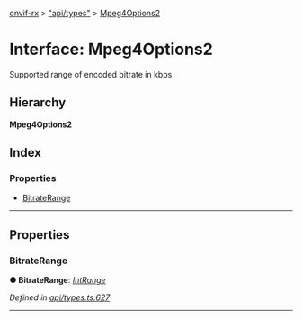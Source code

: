 [onvif-rx](../README.md) > ["api/types"](../modules/_api_types_.md) > [Mpeg4Options2](../interfaces/_api_types_.mpeg4options2.md)

# Interface: Mpeg4Options2

Supported range of encoded bitrate in kbps.

## Hierarchy

**Mpeg4Options2**

## Index

### Properties

* [BitrateRange](_api_types_.mpeg4options2.md#bitraterange)

---

## Properties

<a id="bitraterange"></a>

###  BitrateRange

**● BitrateRange**: *[IntRange](_api_types_.intrange.md)*

*Defined in [api/types.ts:627](https://github.com/patrickmichalina/onvif-rx/blob/034e4d6/src/api/types.ts#L627)*

___

